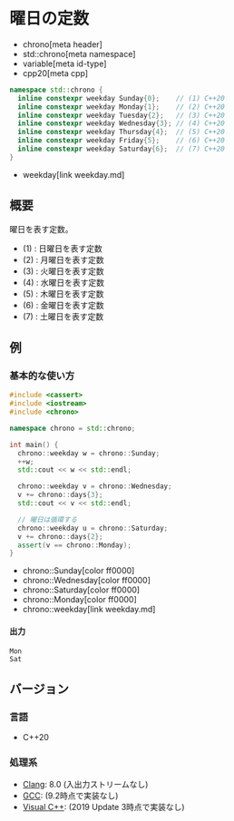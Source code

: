 # 曜日の定数
* chrono[meta header]
* std::chrono[meta namespace]
* variable[meta id-type]
* cpp20[meta cpp]

```cpp
namespace std::chrono {
  inline constexpr weekday Sunday{0};    // (1) C++20
  inline constexpr weekday Monday{1};    // (2) C++20
  inline constexpr weekday Tuesday{2};   // (3) C++20
  inline constexpr weekday Wednesday{3}; // (4) C++20
  inline constexpr weekday Thursday{4};  // (5) C++20
  inline constexpr weekday Friday{5};    // (6) C++20
  inline constexpr weekday Saturday{6};  // (7) C++20
}
```
* weekday[link weekday.md]

## 概要
曜日を表す定数。

- (1) : 日曜日を表す定数
- (2) : 月曜日を表す定数
- (3) : 火曜日を表す定数
- (4) : 水曜日を表す定数
- (5) : 木曜日を表す定数
- (6) : 金曜日を表す定数
- (7) : 土曜日を表す定数


## 例
### 基本的な使い方
```cpp example
#include <cassert>
#include <iostream>
#include <chrono>

namespace chrono = std::chrono;

int main() {
  chrono::weekday w = chrono::Sunday;
  ++w;
  std::cout << w << std::endl;

  chrono::weekday v = chrono::Wednesday;
  v += chrono::days{3};
  std::cout << v << std::endl;

  // 曜日は循環する
  chrono::weekday u = chrono::Saturday;
  v += chrono::days{2};
  assert(v == chrono::Monday);
}
```
* chrono::Sunday[color ff0000]
* chrono::Wednesday[color ff0000]
* chrono::Saturday[color ff0000]
* chrono::Monday[color ff0000]
* chrono::weekday[link weekday.md]

#### 出力
```
Mon
Sat
```

## バージョン
### 言語
- C++20

### 処理系
- [Clang](/implementation.md#clang): 8.0 (入出力ストリームなし)
- [GCC](/implementation.md#gcc): (9.2時点で実装なし)
- [Visual C++](/implementation.md#visual_cpp): (2019 Update 3時点で実装なし)

